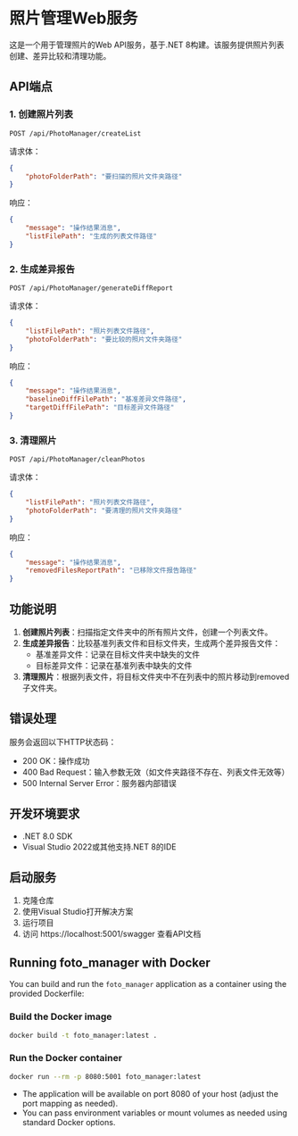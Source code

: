 # 照片管理Web服务

这是一个用于管理照片的Web API服务，基于.NET 8构建。该服务提供照片列表创建、差异比较和清理功能。

## API端点

### 1. 创建照片列表

```http
POST /api/PhotoManager/createList
```

请求体：
```json
{
    "photoFolderPath": "要扫描的照片文件夹路径"
}
```

响应：
```json
{
    "message": "操作结果消息",
    "listFilePath": "生成的列表文件路径"
}
```

### 2. 生成差异报告

```http
POST /api/PhotoManager/generateDiffReport
```

请求体：
```json
{
    "listFilePath": "照片列表文件路径",
    "photoFolderPath": "要比较的照片文件夹路径"
}
```

响应：
```json
{
    "message": "操作结果消息",
    "baselineDiffFilePath": "基准差异文件路径",
    "targetDiffFilePath": "目标差异文件路径"
}
```

### 3. 清理照片

```http
POST /api/PhotoManager/cleanPhotos
```

请求体：
```json
{
    "listFilePath": "照片列表文件路径",
    "photoFolderPath": "要清理的照片文件夹路径"
}
```

响应：
```json
{
    "message": "操作结果消息",
    "removedFilesReportPath": "已移除文件报告路径"
}
```

## 功能说明

1. **创建照片列表**：扫描指定文件夹中的所有照片文件，创建一个列表文件。
2. **生成差异报告**：比较基准列表文件和目标文件夹，生成两个差异报告文件：
   - 基准差异文件：记录在目标文件夹中缺失的文件
   - 目标差异文件：记录在基准列表中缺失的文件
3. **清理照片**：根据列表文件，将目标文件夹中不在列表中的照片移动到removed子文件夹。

## 错误处理

服务会返回以下HTTP状态码：

- 200 OK：操作成功
- 400 Bad Request：输入参数无效（如文件夹路径不存在、列表文件无效等）
- 500 Internal Server Error：服务器内部错误

## 开发环境要求

- .NET 8.0 SDK
- Visual Studio 2022或其他支持.NET 8的IDE

## 启动服务

1. 克隆仓库
2. 使用Visual Studio打开解决方案
3. 运行项目
4. 访问 https://localhost:5001/swagger 查看API文档

## Running foto_manager with Docker

You can build and run the `foto_manager` application as a container using the provided Dockerfile:

### Build the Docker image

```sh
docker build -t foto_manager:latest .
```

### Run the Docker container

```sh
docker run --rm -p 8080:5001 foto_manager:latest
```

- The application will be available on port 8080 of your host (adjust the port mapping as needed).
- You can pass environment variables or mount volumes as needed using standard Docker options.
